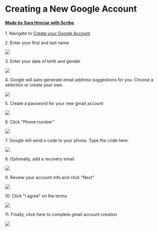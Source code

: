 # Creating a New Google Account
#### [Made by Sara Hrnciar with Scribe](https://scribehow.com/shared/Creating_a_New_Google_Account__HvgHje-4QQGvLizLE2mLMQ)


1\. Navigate to [Create your Google Account](https://accounts.google.com/lifecycle/steps/signup/name?continue=https://mail.google.com/mail/&dsh=S87276195:1757353785345008&emr=1&flowEntry=SignUp&flowName=GlifWebSignIn&ifkv=ARpgrqcOjPoGBVpQddVgqp8ThcN0GXteSl9Q0dL2JCMYpuCxgIlvtxkDYE-zZXGP0DgzXTzwtt-wvg&ltmpl=default&osid=1&rm=false&scc=1&service=mail&ss=1&TL=ALgCv6x86fcmhVYVe3KXKUdWhOZ9n3R7kofGNdMGq3NWQeII2d730Fg6K3r4F42p)


2\. Enter your first and last name

![](https://ajeuwbhvhr.cloudimg.io/https://colony-recorder.s3.amazonaws.com/files/2025-09-08/d61995bc-a410-4f71-8acd-b09fce4cd421/ascreenshot.jpeg?tl_px=123,159&br_px=1843,1121&force_format=jpeg&q=100&width=1120.0&wat=1&wat_opacity=0.7&wat_gravity=northwest&wat_url=https://colony-recorder.s3.us-west-1.amazonaws.com/images/watermarks/FB923C_standard.png&wat_pad=617,303)


3\. Enter your date of birth and gender

![](https://ajeuwbhvhr.cloudimg.io/https://colony-recorder.s3.amazonaws.com/files/2025-09-08/21c10b77-56d4-44e7-a3d8-e42576d99cd4/ascreenshot.jpeg?tl_px=95,196&br_px=1815,1158&force_format=jpeg&q=100&width=1120.0&wat=1&wat_opacity=0.7&wat_gravity=northwest&wat_url=https://colony-recorder.s3.us-west-1.amazonaws.com/images/watermarks/FB923C_standard.png&wat_pad=617,192)


4\. Google will auto-generate email address suggestions for you. Choose a selection or create your own.

![](https://ajeuwbhvhr.cloudimg.io/https://colony-recorder.s3.amazonaws.com/files/2025-09-08/f49f34fa-e6af-4ffc-9515-63f522e01d3b/user_cropped_screenshot.webp?tl_px=0,0&br_px=1938,1158&force_format=jpeg&q=100&width=1120.0&wat=1&wat_opacity=0.7&wat_gravity=northwest&wat_url=https://colony-recorder.s3.us-west-1.amazonaws.com/images/watermarks/FB923C_standard.png&wat_pad=881,422)


5\. Create a password for your new gmail account

![](https://ajeuwbhvhr.cloudimg.io/https://colony-recorder.s3.amazonaws.com/files/2025-09-08/7ab7392a-ab5e-41f4-b840-3a12218f1809/user_cropped_screenshot.webp?tl_px=227,232&br_px=1821,1123&force_format=jpeg&q=100&width=1120.0&wat=1&wat_opacity=0.7&wat_gravity=northwest&wat_url=https://colony-recorder.s3.us-west-1.amazonaws.com/images/watermarks/FB923C_standard.png&wat_pad=551,244)


6\. Click "Phone number"

![](https://ajeuwbhvhr.cloudimg.io/https://colony-recorder.s3.amazonaws.com/files/2025-09-08/b6687727-08b8-41cb-b5c5-c5650e44c47c/ascreenshot.jpeg?tl_px=170,147&br_px=1890,1109&force_format=jpeg&q=100&width=1120.0&wat=1&wat_opacity=0.7&wat_gravity=northwest&wat_url=https://colony-recorder.s3.us-west-1.amazonaws.com/images/watermarks/FB923C_standard.png&wat_pad=642,239)


7\. Google will send a code to your phone. Type the code here.

![](https://ajeuwbhvhr.cloudimg.io/https://colony-recorder.s3.amazonaws.com/files/2025-09-08/58c0b733-66a0-4174-929d-35ba92ea9d83/ascreenshot.jpeg?tl_px=135,148&br_px=1855,1110&force_format=jpeg&q=100&width=1120.0&wat=1&wat_opacity=0.7&wat_gravity=northwest&wat_url=https://colony-recorder.s3.us-west-1.amazonaws.com/images/watermarks/FB923C_standard.png&wat_pad=611,255)


8\. Optionally, add a recovery email

![](https://ajeuwbhvhr.cloudimg.io/https://colony-recorder.s3.amazonaws.com/files/2025-09-08/b855cf4b-4fc8-4273-af6e-39aaa2b43a45/user_cropped_screenshot.webp?tl_px=170,207&br_px=1764,1098&force_format=jpeg&q=100&width=1120.0&wat=1&wat_opacity=0.7&wat_gravity=northwest&wat_url=https://colony-recorder.s3.us-west-1.amazonaws.com/images/watermarks/FB923C_standard.png&wat_pad=731,260)


9\. Review your account info and click "Next"

![](https://ajeuwbhvhr.cloudimg.io/https://colony-recorder.s3.amazonaws.com/files/2025-09-08/72255587-ce18-4afa-aab1-5f51d405be56/user_cropped_screenshot.webp?tl_px=0,0&br_px=1938,1158&force_format=jpeg&q=100&width=1120.0&wat=1&wat_opacity=0.7&wat_gravity=northwest&wat_url=https://colony-recorder.s3.us-west-1.amazonaws.com/images/watermarks/FB923C_standard.png&wat_pad=899,412)


10\. Click "I agree" on the terms

![](https://ajeuwbhvhr.cloudimg.io/https://colony-recorder.s3.amazonaws.com/files/2025-09-08/ce3c8885-3c77-48f4-9862-b9723cc3b180/ascreenshot.jpeg?tl_px=138,154&br_px=1857,1116&force_format=jpeg&q=100&width=1120.0&wat=1&wat_opacity=0.7&wat_gravity=northwest&wat_url=https://colony-recorder.s3.us-west-1.amazonaws.com/images/watermarks/FB923C_standard.png&wat_pad=888,546)


11\. Finally, click here to complete gmail account creation

![](https://ajeuwbhvhr.cloudimg.io/https://colony-recorder.s3.amazonaws.com/files/2025-09-08/09bc53ba-e767-4066-8d42-aab58a2c8ab7/ascreenshot.jpeg?tl_px=133,169&br_px=1853,1131&force_format=jpeg&q=100&width=1120.0&wat=1&wat_opacity=0.7&wat_gravity=northwest&wat_url=https://colony-recorder.s3.us-west-1.amazonaws.com/images/watermarks/FB923C_standard.png&wat_pad=669,339)